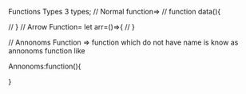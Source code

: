 Functions Types 
3 types;
// Normal function=>
//   function data(){
  
// }
// Arrow Function= let arr=()=>{
// }

// Annonoms Function => function which do not have name is know as annonoms function like

Annonoms:function(){

}
